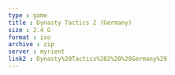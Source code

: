 ```yaml
---
type : game
title : Dynasty Tactics 2 (Germany)
size : 2.4 G
format : iso
archive : zip
server : myrient
link2 : Dynasty%20Tactics%202%20%28Germany%29
---
```

